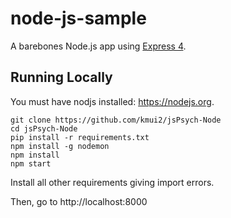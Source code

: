 # node-js-sample

A barebones Node.js app using [Express 4](http://expressjs.com/).

## Running Locally

You must have nodjs installed: https://nodejs.org.

```
git clone https://github.com/kmui2/jsPsych-Node
cd jsPsych-Node
pip install -r requirements.txt
npm install -g nodemon
npm install
npm start
```

Install all other requirements giving import errors.

Then, go to http://localhost:8000